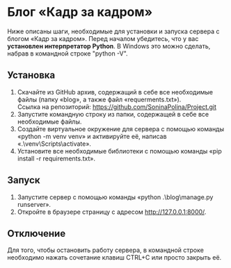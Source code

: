 # Блог «Кадр за кадром»

Ниже описаны шаги, необходимые для установки и запуска сервера с блогом «Кадр за кадром». Перед началом убедитесь, что у вас **установлен интерпретатор Python**. В Windows это можно сделать, набрав в командной строке "python -V".

## Установка

1. Скачайте из GitHub архив, содержащий в себе все необходимые файлы (папку «blog», а также файл «requerments.txt»).
<br>Ссылка на репозиторий: https://github.com/SoninaPolina/Project.git
2. Запустите командную строку из папки, содержащей в себе все необходимые файлы.
3. Создайте виртуальное окружение для сервера с помощью команды «python -m venv venv» и активируйте её, написав «.\venv\Scripts\activate».
4. Установите все необходимые библиотеки с помощью команды «pip install -r requirements.txt».

## Запуск
1. Запустите сервер с помощью команды «python .\blog\manage.py runserver».
2. Откройте в браузере страницу с адресом http://127.0.0.1:8000/.

## Отключение
Для того, чтобы остановить работу сервера, в командной строке необходимо нажать сочетание клавиш CTRL+С или просто закрыть её.